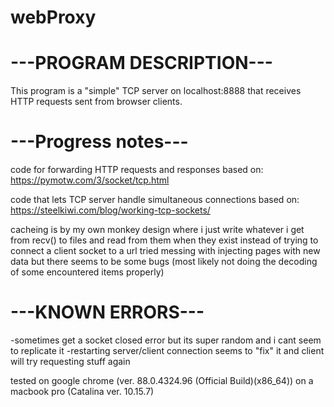 # webProxy

# ---PROGRAM DESCRIPTION---
This program is a "simple" TCP server on localhost:8888 that receives HTTP requests sent
from browser clients.

# ---Progress notes---
code for forwarding HTTP requests and responses based on: 
https://pymotw.com/3/socket/tcp.html

code that lets TCP server handle simultaneous connections based on:
https://steelkiwi.com/blog/working-tcp-sockets/

cacheing is by my own monkey design where i just write whatever i get from recv() to files and read
from them when they exist instead of trying to connect a client socket to a url
tried messing with injecting pages with new data but there seems to be some bugs
(most likely not doing the decoding of some encountered items properly)

# ---KNOWN ERRORS---
-sometimes get a socket closed error but its super random and i cant seem to replicate it
-restarting server/client connection seems to "fix" it and client will try requesting stuff again

tested on google chrome (ver. 88.0.4324.96 (Official Build)(x86_64)) on a macbook pro (Catalina ver. 10.15.7)
